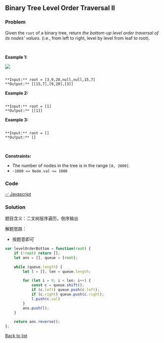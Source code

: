 Binary Tree Level Order Traversal II
---
### Problem
Given the `root` of a binary tree, return *the bottom-up level order traversal of its nodes' values*. (i.e., from left to right, level by level from leaf to root).


 


**Example 1:**


![](https://assets.leetcode.com/uploads/2021/02/19/tree1.jpg)

```

**Input:** root = [3,9,20,null,null,15,7]
**Output:** [[15,7],[9,20],[3]]

```

**Example 2:**



```

**Input:** root = [1]
**Output:** [[1]]

```

**Example 3:**



```

**Input:** root = []
**Output:** []

```

 


**Constraints:**


* The number of nodes in the tree is in the range `[0, 2000]`.
* `-1000 <= Node.val <= 1000`

### Code
[✅ Javascript](./solution.js)
### Solution
题目含义：二叉树层序遍历，倒序输出

解题思路：
- 按题意即可

```javascript
var levelOrderBottom = function(root) {
    if (!root) return [];
    let ans = [], queue = [root];
    
    while (queue.length) {
        let l = [], len = queue.length;
        
        for (let i = 0; i < len; i++) {
            const c = queue.shift();
            if (c.left) queue.push(c.left);
            if (c.right) queue.push(c.right);
            l.push(c.val)
        }
        ans.push(l);
    }
    
    return ans.reverse();
};

```

[Back to list](../README.md)
